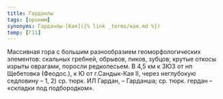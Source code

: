 ```yaml
---
title: Горданлы
tags: [ороним]
synonyms: Гардачлы-[Кая]({% link _terms/кая.md %})
temp: [Г11]
---
```


Массивная гора с большим разнообразием геоморфологических элементов: скальных
гребней, обрывов, пиков, зубцов; крутые откосы изрыты оврагами, поросли
редколесьем. В 4,5 км к ЗЮЗ от нп Щебетовка (Феодос.), к Ю от г.Сандык-Кая II,
через неглубокую седловину – 1, 2) ср. тюрк. ИЛ Гардан, – Гарданша; ср. тюрк.
гердан – «складки под подбородком».
